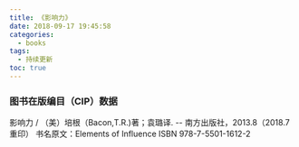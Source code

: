 ```yaml
---
title: 《影响力》
date: 2018-09-17 19:45:58
categories:
  - books
tags:
  - 持续更新
toc: true
---
```


### 图书在版编目（CIP）数据
影响力 / （美）培根（Bacon,T.R.)著；袁璐译. -- 南方出版社，2013.8（2018.7重印）
书名原文：Elements of Influence
ISBN 978-7-5501-1612-2